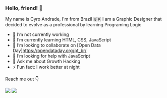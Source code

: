 ### Hello, friend! 🤖


My name is Cyro Andrade, I'm from Brazil 🇧🇷
I am a Graphic Designer that decided to evolve as a professional by learning Programing Logic 

- 🔭 I’m not currently working
- 🌱 I’m currently learning HTML, CSS, JavaScript
- 👯 I’m looking to collaborate on [Open Data Day]https://opendataday.org/pt_br/
- 🤔 I’m looking for help with JavaScript
- 💬 Ask me about Growth Hacking
- ⚡ Fun fact: I work better at night

Reach me out 👇

[<img src="https://img.shields.io/badge/linkedin-%230077B5.svg?&style=for-the-badge&logo=linkedin&logoColor=white" />](https://www.linkedin.com/in/cyroandrade/)
[<img src="https://img.shields.io/badge/instagram-%23E4405F.svg?&style=for-the-badge&logo=instagram&logoColor=white">](https://www.instagram.com/cyroandrade/)
